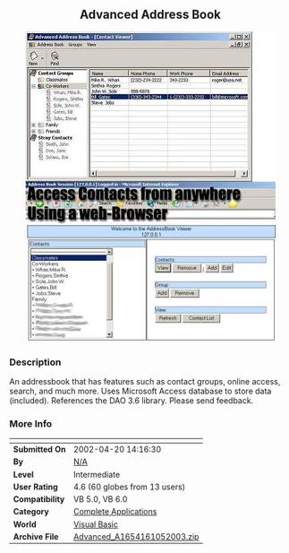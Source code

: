 ﻿<div align="center">

## Advanced Address Book

<img src="PIC20031051313338591.jpg">
</div>

### Description

An addressbook that has features such as contact groups, online access, search, and much more. Uses Microsoft Access database to store data (included). References the DAO 3.6 library. Please send feedback.
 
### More Info
 


<span>             |<span>
---                |---
**Submitted On**   |2002-04-20 14:16:30
**By**             |[N/A](https://github.com/Planet-Source-Code/PSCIndex/blob/master/ByAuthor/empty.md)
**Level**          |Intermediate
**User Rating**    |4.6 (60 globes from 13 users)
**Compatibility**  |VB 5\.0, VB 6\.0
**Category**       |[Complete Applications](https://github.com/Planet-Source-Code/PSCIndex/blob/master/ByCategory/complete-applications__1-27.md)
**World**          |[Visual Basic](https://github.com/Planet-Source-Code/PSCIndex/blob/master/ByWorld/visual-basic.md)
**Archive File**   |[Advanced\_A1654161052003\.zip](https://github.com/Planet-Source-Code/advanced-address-book__1-49021/archive/master.zip)








